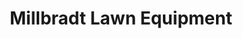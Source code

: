---
title: "Millbradt Lawn Equipment"
url: /creve-coeur/millbradt-lawn-equipment/
shop: Allgemein
---